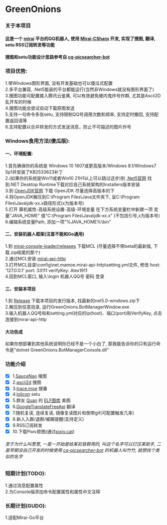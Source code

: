 # GreenOnions

### 关于本项目

#### 这是一个 [mirai](https://github.com/mamoe/mirai) 平台的QQ机器人, 使用 [Mirai-CSharp](https://github.com/Executor-Cheng/Mirai-CSharp) 开发, 实现了搜图, 翻译, setu RSS订阅转发等功能<br>
#### 搜图和setu功能设计思路参考自 [cq-picsearcher-bot](https://github.com/Tsuk1ko/cq-picsearcher-bot) <br>

### 项目优势:

1.带Windows图形界面, 没有开发基础也可以傻瓜式配置<br>
2.多平台兼容, .Net5能装的平台都能运行(当然非Windows就没有图形界面了)<br>
3.搜图功能可配置接入腾讯云鉴黄, 可以有效避免被内鬼炸号炸群, 尤其是Ascii2D乱开车的时候<br>
4.搜图功能会尝试自动下载原图发送<br>
5.支持一句命令多张setu, 支持限制QQ号调用次数和频率, 支持定时撤回, 支持配置返回语等<br>
6.支持配置以合并转发的方式发送消息，防止不可描述的图片炸号

### Windows食用方法(傻瓜版):

#### 一、环境配置:

1.首先确保你的系统是 Windows 10 1607或更高版本/Windows 8.1/Windows7 Sp1并安装了KB2533623补丁<br>
2.(如果你的系统是Win11或者Win10 21H1以上可以跳过这步)到 [.Net5官网](https://dotnet.microsoft.com/download/dotnet/5.0) 找到.NET Desktop Runtime下载对应自己系统架构的Installers版本安装<br>
3.到 [OpenJDK官网](http://jdk.java.net/) 下载 OpenJDK 尽量选择高版本的下<br>
4.将OpenJDK解压到C:\Program Files\Java文件夹下, 呈C:\Program Files\Java\jdk-xx.x路径形式(x为版本号)<br>
5.打开 算机属性-高级系统设置-高级-环境变量 在下方系统变量栏中新建一项 变量"JAVA_HOME" 值"C:\Program Files\Java\jdk-xx.x" (不包括引号,x为版本号)<br>
6.编辑系统变量Path, 添加一项"%JAVA_HOME%\bin"<br>

#### 二、安装机器人框架(注意不能和Go通用)

1.到 [mirai-console-loader/releases](https://github.com/iTXTech/mirai-console-loader/releases) 下载MCL (尽量选择不带beta的最新版, 下载.zip结尾的那个)<br>
2.通过MCL安装 [mirai-api-http](https://github.com/project-mirai/mirai-api-http)<br>
3.打开MCL目录\config\net.mamoe.mirai-api-http\setting.yml文件, 修改 host: '127.0.0.1' port: 33111 verifyKey: Alex1911<br>
4.回到MCL窗口, 输入\login 机器人QQ号 密码 登录<br>

#### 三、安装本项目

1.到 [Release](https://github.com/Alex1911-Jiang/GreenOnions/releases) 下载本项目的发行版本, 找最新的net5.0-windows.zip下<br>
2.解压到任意目录, 运行GreenOnions.BotManagerWindow.exe<br>
3.输入机器人QQ号和和setting.yml对应的ip(host)、端口(port)和VerifyKey, 点击连接到mirai-api-http<br>

#### 大功告成

如果你想部署到其他系统说明你已经不是一个小白了, 那我能告诉你的只有运行命令是"dotnet GreenOnions.BotManagerConsole.dll"<br>

### 功能介绍

- [x] 1.[SauceNao](https://saucenao.com/) 搜图<br>
- [x] 2.[ascii2d](https://ascii2d.net/) 搜图<br>
- [x] 3.[trace.moe](https://trace.moe/) 搜番<br>
- [x] 4.[lolicon](https://api.lolicon.app/#/setu) setu<br>
- [x] 5.群友 [Quan](https://github.com/Quan666) 的 [ELF图库](http://img.shab.fun:5000/) 美图<br>
- [x] 6.[GoogleTranslateFreeApi](https://github.com/wadereye/GoogleTranslateFreeApi) 翻译<br>
- [x] 7.随机复读, 连续复读, 镜像复读图片和倒带gif(可配置触发几率)<br>
- [x] 8.新人入群/退群/被踢提醒(支持定义)<br>
- [x] 9.RSS订阅转发<br>
- [x] 10.下载Pixiv原图(通过[pixiv.cat](https://pixiv.cat/))<br>

###### 至于为什么叫葱葱, 一是一开始是给某初音群用的, 叫这个名字可以打压某助手, 二是早期没自己开发的时候使用 [cq-picsearcher-bot](https://github.com/Tsuk1ko/cq-picsearcher-bot) 的机器人叫竹竹, 就想找个类似的名字<br>

### 短期计划(TODO):

1.通过消息配置属性<br>
2.为Console端添加命令配置属性和属性中文注释

### 长期计划(GUDO):

1.适配Mirai-Go平台
